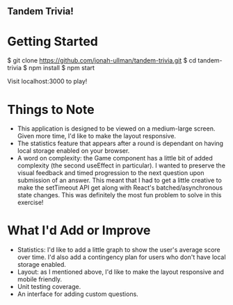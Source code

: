 ## Tandem Trivia!

# Getting Started

$ git clone https://github.com/jonah-ullman/tandem-trivia.git
$ cd tandem-trivia
$ npm install
$ npm start

Visit localhost:3000 to play!

# Things to Note

- This application is designed to be viewed on a medium-large screen. Given more time,
  I'd like to make the layout responsive.
- The statistics feature that appears after a round is dependant on having local
  storage enabled on your browser.
- A word on complexity: the Game component has a little bit of added complexity
  (the second useEffect in particular). I wanted to preserve the visual feedback
  and timed progression to the next question upon submission of an answer.
  This meant that I had to get a little creative to make the setTimeout API
  get along with React's batched/asynchronous state changes. This was definitely
  the most fun problem to solve in this exercise!

# What I'd Add or Improve

- Statistics: I'd like to add a little graph to show the user's average score
  over time. I'd also add a contingency plan for users who don't have local storage
  enabled.
- Layout: as I mentioned above, I'd like to make the layout responsive and mobile
  friendly.
- Unit testing coverage.
- An interface for adding custom questions.
